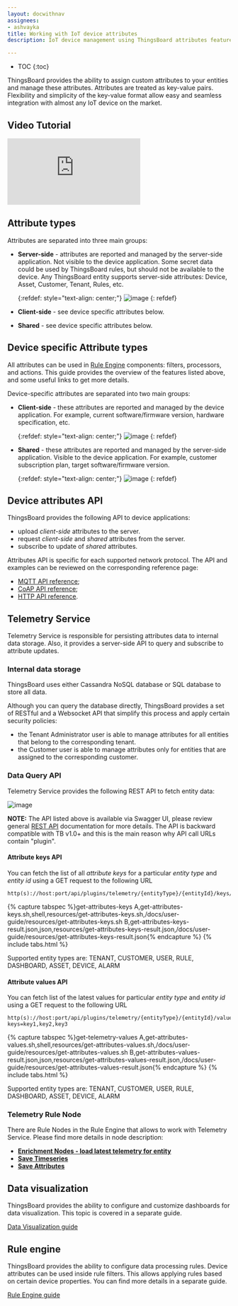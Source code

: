 ```yaml
---
layout: docwithnav
assignees:
- ashvayka
title: Working with IoT device attributes
description: IoT device management using ThingsBoard attributes feature

---
```


* TOC
{:toc}

ThingsBoard provides the ability to assign custom attributes to your entities and manage these attributes.
Attributes are treated as key-value pairs. Flexibility and simplicity of the key-value format allow easy and seamless integration with almost any IoT device on the market.


## Video Tutorial

<div id="video">
  <div id="video_wrapper">
    <iframe src="https://www.youtube.com/embed/JCW_hShAp7I" frameborder="0" allowfullscreen=""></iframe>
  </div>
</div>


## Attribute types

Attributes are separated into three main groups:

 - **Server-side** - attributes are reported and managed by the server-side application. Not visible to the device application.
   Some secret data could be used by ThingsBoard rules, but should not be available to the device.
   Any ThingsBoard entity supports server-side attributes: Device, Asset, Customer, Tenant, Rules, etc.
   
   {:refdef: style="text-align: center;"}
   ![image](/images/user-guide/server-side-attributes.svg)
   {: refdef}  

 - **Client-side** - see device specific attributes below.
 - **Shared** - see device specific attributes below.


## Device specific Attribute types

All attributes can be used in [Rule Engine](/docs/user-guide/rule-engine) components: filters, processors, and actions.
This guide provides the overview of the features listed above, and some useful links to get more details.  

Device-specific attributes are separated into two main groups:
 
 - **Client-side** - these attributes are reported and managed by the device application. 
   For example, current software/firmware version, hardware specification, etc.     

   {:refdef: style="text-align: center;"}
   ![image](/images/user-guide/client-side-attributes.svg)
   {: refdef}  
        
 - **Shared** - these attributes are reported and managed by the server-side application. Visible to the device application.
   For example, customer subscription plan, target software/firmware version.
   
   {:refdef: style="text-align: center;"}
   ![image](/images/user-guide/shared-attributes.svg)
   {: refdef}  

## Device attributes API

ThingsBoard provides the following API to device applications:
 
 - upload *client-side* attributes to the server.
 - request *client-side* and *shared* attributes from the server.
 - subscribe to update of *shared* attributes.

Attributes API is specific for each supported network protocol.
The API and examples can be reviewed on the corresponding reference page:

 - [MQTT API reference](/docs/reference/mqtt-api/#attributes-api);
 - [CoAP API reference](/docs/reference/coap-api/#attributes-api);
 - [HTTP API reference](/docs/reference/http-api/#attributes-api).
  
## Telemetry Service

Telemetry Service is responsible for persisting attributes data to internal data storage. 
Also, it provides a server-side API to query and subscribe to attribute updates. 

### Internal data storage

ThingsBoard uses either Cassandra NoSQL database or SQL database to store all data.
  
Although you can query the database directly, ThingsBoard provides a set of RESTful and a Websocket API that simplify this process and apply certain security policies:
 
 - the Tenant Administrator user is able to manage attributes for all entities that belong to the corresponding tenant.
 - the Customer user is able to manage attributes only for entities that are assigned to the corresponding customer.
  
### Data Query API

Telemetry Service provides the following REST API to fetch entity data:

![image](/images/user-guide/telemetry-service/rest-api.png)

**NOTE:** The API listed above is available via Swagger UI, please review general [REST API](/docs/reference/rest-api/) documentation for more details.
The API is backward compatible with TB v1.0+ and this is the main reason why API call URLs contain "plugin".

#### Attribute keys API

You can fetch the list of all *attribute keys* for a particular *entity type* and *entity id* using a GET request to the following URL  
 
```shell
http(s)://host:port/api/plugins/telemetry/{entityType}/{entityId}/keys/attributes
```

{% capture tabspec %}get-attributes-keys
A,get-attributes-keys.sh,shell,resources/get-attributes-keys.sh,/docs/user-guide/resources/get-attributes-keys.sh
B,get-attributes-keys-result.json,json,resources/get-attributes-keys-result.json,/docs/user-guide/resources/get-attributes-keys-result.json{% endcapture %}
{% include tabs.html %}

Supported entity types are: TENANT, CUSTOMER, USER, RULE, DASHBOARD, ASSET, DEVICE, ALARM

#### Attribute values API

You can fetch list of the latest values for particular *entity type* and *entity id* using a GET request to the following URL  
 
```shell
http(s)://host:port/api/plugins/telemetry/{entityType}/{entityId}/values/attributes?keys=key1,key2,key3
```

{% capture tabspec %}get-telemetry-values
A,get-attributes-values.sh,shell,resources/get-attributes-values.sh,/docs/user-guide/resources/get-attributes-values.sh
B,get-attributes-values-result.json,json,resources/get-attributes-values-result.json,/docs/user-guide/resources/get-attributes-values-result.json{% endcapture %}
{% include tabs.html %}

Supported entity types are: TENANT, CUSTOMER, USER, RULE, DASHBOARD, ASSET, DEVICE, ALARM

### Telemetry Rule Node

There are Rule Nodes in the Rule Engine that allows to work with Telemetry Service. Please find more details in node description:

- [**Enrichment Nodes - load latest telemetry for entity**](/docs/user-guide/rule-engine-2-0/enrichment-nodes/)
- [**Save Timeseries**](/docs/user-guide/rule-engine-2-0/action-nodes/#save-timeseries-node)
- [**Save Attributes**](/docs/user-guide/rule-engine-2-0/action-nodes/#save-attributes-node)

## Data visualization

ThingsBoard provides the ability to configure and customize dashboards for data visualization.
This topic is covered in a separate guide.    
<p><a href="/docs/user-guide/visualization" class="button">Data Visualization guide</a></p>

## Rule engine

ThingsBoard provides the ability to configure data processing rules.
Device attributes can be used inside rule filters. This allows applying rules based on certain device properties.
You can find more details in a separate guide.
<p><a href="/docs/user-guide/rule-engine" class="button">Rule Engine guide</a></p>
    
